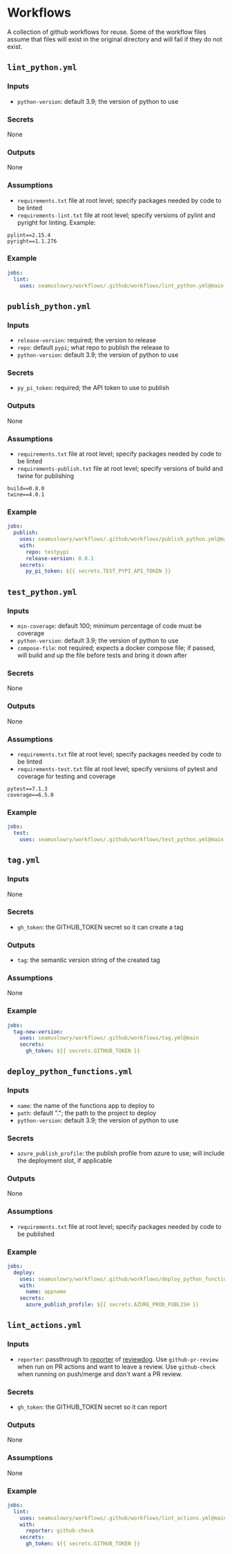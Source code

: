 # Workflows

A collection of github workflows for reuse. Some of the workflow files assume that files will exist in the original directory and will fail if they do not exist.

## `lint_python.yml`

### Inputs

- `python-version`: default 3.9; the version of python to use

### Secrets

None

### Outputs

None

### Assumptions

- `requirements.txt` file at root level; specify packages needed by code to be linted
- `requirements-lint.txt` file at root level; specify versions of pylint and pyright for linting. Example:

```
pylint==2.15.4
pyright==1.1.276
```

### Example

```yaml
jobs:
  lint:
    uses: seamuslowry/workflows/.github/workflows/lint_python.yml@main
```

## `publish_python.yml`

### Inputs

- `release-version`: required; the version to release
- `repo`: default `pypi`; what repo to publish the release to
- `python-version`: default 3.9; the version of python to use

### Secrets

- `py_pi_token`: required; the API token to use to publish

### Outputs

None

### Assumptions

- `requirements.txt` file at root level; specify packages needed by code to be linted
- `requirements-publish.txt` file at root level; specify versions of build and twine for publishing

```
build==0.8.0
twine==4.0.1
```

### Example

```yaml
jobs:
  publish:
    uses: seamuslowry/workflows/.github/workflows/publish_python.yml@main
    with:
      repo: testpypi
      release-version: 0.0.1
    secrets:
      py_pi_token: ${{ secrets.TEST_PYPI_API_TOKEN }}
```

## `test_python.yml`

### Inputs

- `min-coverage`: default 100; minimum percentage of code must be coverage
- `python-version`: default 3.9; the version of python to use
- `compose-file`: not required; expects a docker compose file; if passed, will build and up the file before tests and bring it down after

### Secrets

None

### Outputs

None

### Assumptions

- `requirements.txt` file at root level; specify packages needed by code to be linted
- `requirements-test.txt` file at root level; specify versions of pytest and coverage for testing and coverage

```
pytest==7.1.3
coverage==6.5.0
```

### Example

```yaml
jobs:
  test:
    uses: seamuslowry/workflows/.github/workflows/test_python.yml@main
```

## `tag.yml`

### Inputs

None

### Secrets

- `gh_token`: the GITHUB_TOKEN secret so it can create a tag

### Outputs

- `tag`: the semantic version string of the created tag

### Assumptions

None

### Example

```yaml
jobs:
  tag-new-version:
    uses: seamuslowry/workflows/.github/workflows/tag.yml@main
    secrets:
      gh_token: ${{ secrets.GITHUB_TOKEN }}
```

## `deploy_python_functions.yml`

### Inputs

- `name`: the name of the functions app to deploy to
- `path`: default "."; the path to the project to deploy
- `python-version`: default 3.9; the version of python to use

### Secrets

- `azure_publish_profile`: the publish profile from azure to use; will include the deployment slot, if applicable

### Outputs

None

### Assumptions

- `requirements.txt` file at root level; specify packages needed by code to be published

### Example

```yaml
jobs:
  deploy:
    uses: seamuslowry/workflows/.github/workflows/deploy_python_functions.yml@main
    with:
      name: appname
    secrets:
      azure_publish_profile: ${{ secrets.AZURE_PROD_PUBLISH }}
```

## `lint_actions.yml`

### Inputs

- `reporter`: passthrough to [reporter](https://github.com/reviewdog/reviewdog#reporters) of [reviewdog](https://github.com/reviewdog/reviewdog). Use `github-pr-review` when run on PR actions and want to leave a review. Use `github-check` when running on push/merge and don't want a PR review.

### Secrets

- `gh_token`: the GITHUB_TOKEN secret so it can report

### Outputs

None

### Assumptions

None

### Example

```yaml
jobs:
  lint:
    uses: seamuslowry/workflows/.github/workflows/lint_actions.yml@main
    with:
      reporter: github-check
    secrets:
      gh_token: ${{ secrets.GITHUB_TOKEN }}
```

